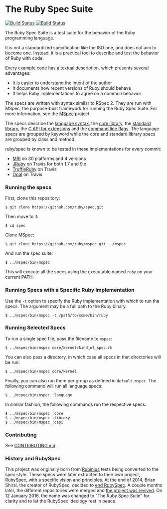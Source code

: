 # The Ruby Spec Suite

[![Build Status](https://travis-ci.org/ruby/spec.svg)](https://travis-ci.org/ruby/spec)
[![Build Status](https://ci.appveyor.com/api/projects/status/1gs6f399320o44b1?svg=true)](https://ci.appveyor.com/project/eregon/spec-x948i)

The Ruby Spec Suite is a test suite for the behavior of the Ruby programming language.

It is not a standardized specification like the ISO one, and does not aim to become one.
Instead, it is a practical tool to describe and test the behavior of Ruby with code.

Every example code has a textual description, which presents several advantages:

* It is easier to understand the intent of the author
* It documents how recent versions of Ruby should behave
* It helps Ruby implementations to agree on a common behavior

The specs are written with syntax similar to RSpec 2.
They are run with MSpec, the purpose-built framework for running the Ruby Spec Suite.
For more information, see the [MSpec](http://github.com/ruby/mspec) project.

The specs describe the [language syntax](language/), the [core library](core/), the [standard library](library/), the [C API for extensions](optional/capi) and the [command line flags](command_line/).
The language specs are grouped by keyword while the core and standard library specs are grouped by class and method.

ruby/spec is known to be tested in these implementations for every commit:
* [MRI](http://rubyci.org/) on 30 platforms and 4 versions
* [JRuby](https://github.com/jruby/jruby/tree/master/spec/ruby) on Travis for both 1.7 and 9.x
* [TruffleRuby](https://github.com/graalvm/truffleruby) on Travis
* [Opal](https://github.com/opal/opal/tree/master/spec) on Travis

### Running the specs

First, clone this repository:

    $ git clone https://github.com/ruby/spec.git

Then move to it:

    $ cd spec

Clone [MSpec](http://github.com/ruby/mspec):

    $ git clone https://github.com/ruby/mspec.git ../mspec

And run the spec suite:

    $ ../mspec/bin/mspec

This will execute all the specs using the executable named `ruby` on your current PATH.

### Running Specs with a Specific Ruby Implementation

Use the `-t` option to specify the Ruby implementation with which to run the specs.
The argument may be a full path to the Ruby binary.

    $ ../mspec/bin/mspec -t /path/to/some/bin/ruby

### Running Selected Specs

To run a single spec file, pass the filename to `mspec`:

    $ ../mspec/bin/mspec core/kernel/kind_of_spec.rb

You can also pass a directory, in which case all specs in that directories will be run:

    $ ../mspec/bin/mspec core/kernel

Finally, you can also run them per group as defined in `default.mspec`.
The following command will run all language specs:

    $ ../mspec/bin/mspec :language

In similar fashion, the following commands run the respective specs:

    $ ../mspec/bin/mspec :core
    $ ../mspec/bin/mspec :library
    $ ../mspec/bin/mspec :capi

### Contributing

See [CONTRIBUTING.md](https://github.com/ruby/spec/blob/master/CONTRIBUTING.md).

### History and RubySpec

This project was originally born from [Rubinius](https://github.com/rubinius/rubinius) tests being converted to the spec style.
These specs were later extracted to their own project, RubySpec, with a specific vision and principles.
At the end of 2014, Brian Shirai, the creator of RubySpec, decided to [end RubySpec](http://rubinius.com/2014/12/31/matz-s-ruby-developers-don-t-use-rubyspec/).
A couple months later, the different repositories were merged and [the project was revived](http://eregon.github.io/rubyspec/2015/07/29/rubyspec-is-reborn.html).
On 12 January 2016, the name was changed to "The Ruby Spec Suite" for clarity and to let the RubySpec ideology rest in peace.
